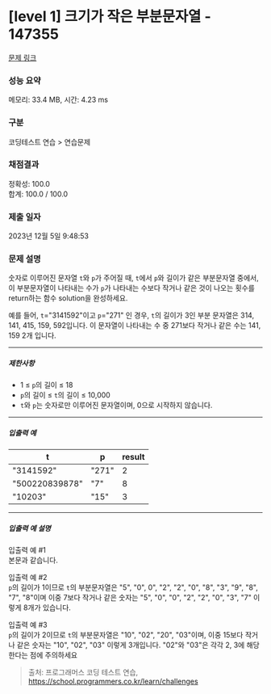 # [level 1] 크기가 작은 부분문자열 - 147355 

[문제 링크](https://school.programmers.co.kr/learn/courses/30/lessons/147355) 

### 성능 요약

메모리: 33.4 MB, 시간: 4.23 ms

### 구분

코딩테스트 연습 > 연습문제

### 채점결과

정확성: 100.0<br/>합계: 100.0 / 100.0

### 제출 일자

2023년 12월 5일 9:48:53

### 문제 설명

<p style="user-select: auto !important;">숫자로 이루어진 문자열 <code style="user-select: auto !important;">t</code>와 <code style="user-select: auto !important;">p</code>가 주어질 때, <code style="user-select: auto !important;">t</code>에서 <code style="user-select: auto !important;">p</code>와 길이가 같은 부분문자열 중에서, 이 부분문자열이 나타내는 수가 <code style="user-select: auto !important;">p</code>가 나타내는 수보다 작거나 같은 것이 나오는 횟수를 return하는 함수 solution을 완성하세요.</p>

<p style="user-select: auto !important;">예를 들어, <code style="user-select: auto !important;">t</code>="3141592"이고 <code style="user-select: auto !important;">p</code>="271" 인 경우, <code style="user-select: auto !important;">t</code>의 길이가 3인 부분 문자열은 314, 141, 415, 159, 592입니다. 이 문자열이 나타내는 수 중 271보다 작거나 같은 수는 141, 159 2개 입니다.</p>

<hr style="user-select: auto !important;">

<h5 style="user-select: auto !important;">제한사항</h5>

<ul style="user-select: auto !important;">
<li style="user-select: auto !important;">1 ≤ <code style="user-select: auto !important;">p</code>의 길이 ≤ 18</li>
<li style="user-select: auto !important;"><code style="user-select: auto !important;">p</code>의 길이 ≤ <code style="user-select: auto !important;">t</code>의 길이 ≤ 10,000</li>
<li style="user-select: auto !important;"><code style="user-select: auto !important;">t</code>와 <code style="user-select: auto !important;">p</code>는 숫자로만 이루어진 문자열이며, 0으로 시작하지 않습니다.</li>
</ul>

<hr style="user-select: auto !important;">

<h5 style="user-select: auto !important;">입출력 예</h5>
<table class="table" style="user-select: auto !important;">
        <thead style="user-select: auto !important;"><tr style="user-select: auto !important;">
<th style="user-select: auto !important;">t</th>
<th style="user-select: auto !important;">p</th>
<th style="user-select: auto !important;">result</th>
</tr>
</thead>
        <tbody style="user-select: auto !important;"><tr style="user-select: auto !important;">
<td style="user-select: auto !important;">"3141592"</td>
<td style="user-select: auto !important;">"271"</td>
<td style="user-select: auto !important;">2</td>
</tr>
<tr style="user-select: auto !important;">
<td style="user-select: auto !important;">"500220839878"</td>
<td style="user-select: auto !important;">"7"</td>
<td style="user-select: auto !important;">8</td>
</tr>
<tr style="user-select: auto !important;">
<td style="user-select: auto !important;">"10203"</td>
<td style="user-select: auto !important;">"15"</td>
<td style="user-select: auto !important;">3</td>
</tr>
</tbody>
      </table>
<hr style="user-select: auto !important;">

<h5 style="user-select: auto !important;">입출력 예 설명</h5>

<p style="user-select: auto !important;">입출력 예 #1<br style="user-select: auto !important;">
본문과 같습니다.</p>

<p style="user-select: auto !important;">입출력 예 #2<br style="user-select: auto !important;">
<code style="user-select: auto !important;">p</code>의 길이가 1이므로 <code style="user-select: auto !important;">t</code>의 부분문자열은 "5", "0", 0", "2", "2", "0", "8", "3", "9", "8", "7", "8"이며 이중 7보다 작거나 같은 숫자는 "5", "0", "0", "2", "2", "0", "3", "7" 이렇게 8개가 있습니다.</p>

<p style="user-select: auto !important;">입출력 예 #3<br style="user-select: auto !important;">
<code style="user-select: auto !important;">p</code>의 길이가 2이므로 <code style="user-select: auto !important;">t</code>의 부분문자열은 "10", "02", "20", "03"이며, 이중 15보다 작거나 같은 숫자는 "10", "02", "03" 이렇게 3개입니다. "02"와 "03"은 각각 2, 3에 해당한다는 점에 주의하세요</p>


> 출처: 프로그래머스 코딩 테스트 연습, https://school.programmers.co.kr/learn/challenges